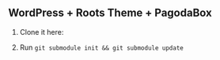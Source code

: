 WordPress + Roots Theme + PagodaBox
-----------------------------------

1. Clone it here:

2. Run `git submodule init && git submodule update`



